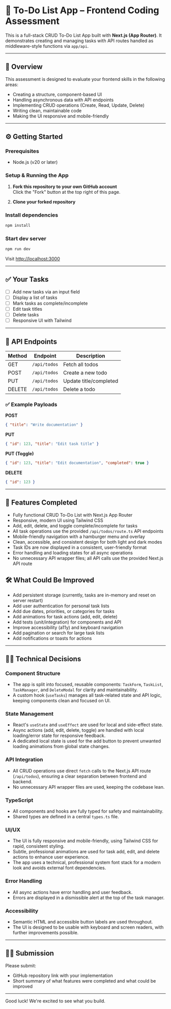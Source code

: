 # 📝 To-Do List App – Frontend Coding Assessment

This is a full-stack CRUD To-Do List App built with **Next.js (App Router)**. It demonstrates creating and managing tasks with API routes handled as middleware-style functions via `app/api`.

---

## 📌 Overview

This assessment is designed to evaluate your frontend skills in the following areas:

- Creating a structure, component-based UI
- Handling asynchronous data with API endpoints
- Implementing CRUD operations (Create, Read, Update, Delete)
- Writing clean, maintainable code
- Making the UI responsive and mobile-friendly

---

## ⚙️ Getting Started

### Prerequisites

- Node.js (v20 or later)

### Setup & Running the App

1. **Fork this repository to your own GitHub account**  
   Click the "Fork" button at the top right of this page.

2. **Clone your forked repository**

### Install dependencies

```bash
npm install
```

### Start dev server

```bash
npm run dev
```

Visit [http://localhost:3000](http://localhost:3000)

---

## ✅ Your Tasks

- [ ] Add new tasks via an input field
- [ ] Display a list of tasks
- [ ] Mark tasks as complete/incomplete
- [ ] Edit task titles
- [ ] Delete tasks
- [ ] Responsive UI with Tailwind

---

## 🧪 API Endpoints

| Method | Endpoint     | Description            |
| ------ | ------------ | ---------------------- |
| GET    | `/api/todos` | Fetch all todos        |
| POST   | `/api/todos` | Create a new todo      |
| PUT    | `/api/todos` | Update title/completed |
| DELETE | `/api/todos` | Delete a todo          |

### ✅ Example Payloads

**POST**

```json
{ "title": "Write documentation" }
```

**PUT**

```json
{ "id": 123, "title": "Edit task title" }
```

**PUT (Toggle)**

```json
{ "id": 123, "title": "Edit documentation", "completed": true }
```

**DELETE**

```json
{ "id": 123 }
```

---

## 🚀 Features Completed

- Fully functional CRUD To-Do List with Next.js App Router
- Responsive, modern UI using Tailwind CSS
- Add, edit, delete, and toggle complete/incomplete for tasks
- All task operations use the provided `/api/todos/route.ts` API endpoints
- Mobile-friendly navigation with a hamburger menu and overlay
- Clean, accessible, and consistent design for both light and dark modes
- Task IDs are now displayed in a consistent, user-friendly format
- Error handling and loading states for all async operations
- No unnecessary API wrapper files; all API calls use the provided Next.js API route

## 🛠️ What Could Be Improved

- Add persistent storage (currently, tasks are in-memory and reset on server restart)
- Add user authentication for personal task lists
- Add due dates, priorities, or categories for tasks
- Add animations for task actions (add, edit, delete)
- Add tests (unit/integration) for components and API
- Improve accessibility (a11y) and keyboard navigation
- Add pagination or search for large task lists
- Add notifications or toasts for actions

---

## 🧑‍💻 Technical Decisions

### Component Structure
- The app is split into focused, reusable components: `TaskForm`, `TaskList`, `TaskManager`, and `DeleteModal` for clarity and maintainability.
- A custom hook (`useTasks`) manages all task-related state and API logic, keeping components clean and focused on UI.

### State Management
- React's `useState` and `useEffect` are used for local and side-effect state.
- Async actions (add, edit, delete, toggle) are handled with local loading/error state for responsive feedback.
- A dedicated local state is used for the add button to prevent unwanted loading animations from global state changes.

### API Integration
- All CRUD operations use direct `fetch` calls to the Next.js API route (`/api/todos`), ensuring a clear separation between frontend and backend.
- No unnecessary API wrapper files are used, keeping the codebase lean.

### TypeScript
- All components and hooks are fully typed for safety and maintainability.
- Shared types are defined in a central `types.ts` file.

### UI/UX
- The UI is fully responsive and mobile-friendly, using Tailwind CSS for rapid, consistent styling.
- Subtle, professional animations are used for task add, edit, and delete actions to enhance user experience.
- The app uses a technical, professional system font stack for a modern look and avoids external font dependencies.

### Error Handling
- All async actions have error handling and user feedback.
- Errors are displayed in a dismissible alert at the top of the task manager.

### Accessibility
- Semantic HTML and accessible button labels are used throughout.
- The UI is designed to be usable with keyboard and screen readers, with further improvements possible.

---



## 🧑‍💻 Submission

Please submit:

- GitHub repository link with your implementation
- Short summary of what features were completed and what could be improved

---

Good luck! We're excited to see what you build.
